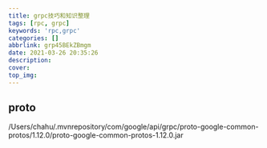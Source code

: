 ```yaml
---
title: grpc技巧和知识整理
tags: [rpc, grpc]
keywords: 'rpc,grpc'
categories: []
abbrlink: grp45BEkZBmgm
date: 2021-03-26 20:35:26
description:
cover:
top_img:
---
```




## proto

/Users/chahu/.mvnrepository/com/google/api/grpc/proto-google-common-protos/1.12.0/proto-google-common-protos-1.12.0.jar

